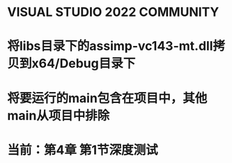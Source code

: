 # VISUAL STUDIO 2022 COMMUNITY

# 将libs目录下的assimp-vc143-mt.dll拷贝到x64/Debug目录下

# 将要运行的main包含在项目中，其他main从项目中排除

# 当前：第4章 第1节深度测试